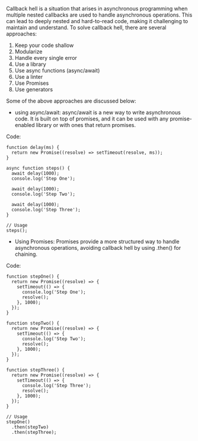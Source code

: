 Callback hell is a situation that arises in asynchronous programming when multiple nested callbacks are used to handle asynchronous operations.
This can lead to deeply nested and hard-to-read code, making it challenging to maintain and understand.
To solve callback hell, there are several approaches:

1. Keep your code shallow
2. Modularize
3. Handle every single error
4. Use a library
5. Use async functions (async/await)
6. Use a linter
7. Use Promises
8. Use generators

Some of the above approaches are discussed below:

- using async/await:
  async/await is a new way to write asynchronous code. It is built on top of promises, and it can be used with any promise-enabled library or with ones that return promises.

Code:

```
function delay(ms) {
  return new Promise((resolve) => setTimeout(resolve, ms));
}

async function steps() {
  await delay(1000);
  console.log('Step One');

  await delay(1000);
  console.log('Step Two');

  await delay(1000);
  console.log('Step Three');
}

// Usage
steps();
```

- Using Promises:
  Promises provide a more structured way to handle asynchronous operations, avoiding callback hell by using .then() for chaining.

Code:

```
function stepOne() {
  return new Promise((resolve) => {
    setTimeout(() => {
      console.log('Step One');
      resolve();
    }, 1000);
  });
}

function stepTwo() {
  return new Promise((resolve) => {
    setTimeout(() => {
      console.log('Step Two');
      resolve();
    }, 1000);
  });
}

function stepThree() {
  return new Promise((resolve) => {
    setTimeout(() => {
      console.log('Step Three');
      resolve();
    }, 1000);
  });
}

// Usage
stepOne()
  .then(stepTwo)
  .then(stepThree);

```
